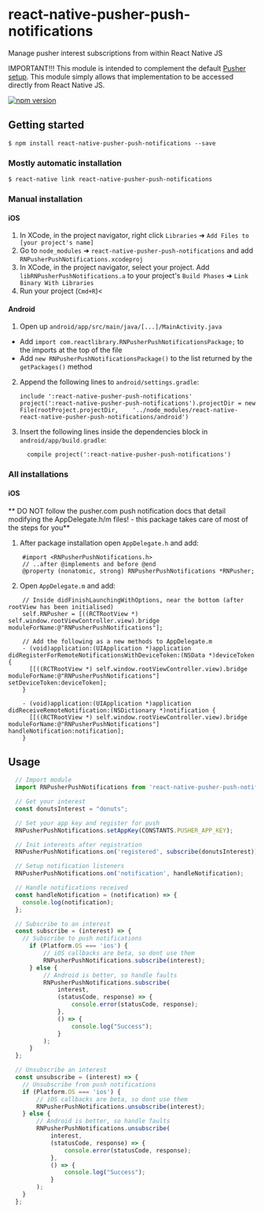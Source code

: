 # react-native-pusher-push-notifications
Manage pusher interest subscriptions from within React Native JS

IMPORTANT!!! This module is intended to complement the default [Pusher setup](https://pusher.com/docs/push_notifications).  This module simply allows that implementation to be accessed directly from React Native JS.

[![npm version](https://badge.fury.io/js/react-native-pusher-push-notifications.svg)](https://badge.fury.io/js/react-native-pusher-push-notifications)

## Getting started

`$ npm install react-native-pusher-push-notifications --save`

### Mostly automatic installation

`$ react-native link react-native-pusher-push-notifications`

### Manual installation

#### iOS

1. In XCode, in the project navigator, right click `Libraries` ➜ `Add Files to [your project's name]`
2. Go to `node_modules` ➜ `react-native-pusher-push-notifications` and add `RNPusherPushNotifications.xcodeproj`
3. In XCode, in the project navigator, select your project. Add `libRNPusherPushNotifications.a` to your project's `Build Phases` ➜ `Link Binary With Libraries`
4. Run your project (`Cmd+R`)<

#### Android

1. Open up `android/app/src/main/java/[...]/MainActivity.java`
  - Add `import com.reactlibrary.RNPusherPushNotificationsPackage;` to the imports at the top of the file
  - Add `new RNPusherPushNotificationsPackage()` to the list returned by the `getPackages()` method
2. Append the following lines to `android/settings.gradle`:
  	```
  	include ':react-native-pusher-push-notifications'
  	project(':react-native-pusher-push-notifications').projectDir = new File(rootProject.projectDir, 	'../node_modules/react-native-react-native-pusher-push-notifications/android')
  	```
3. Insert the following lines inside the dependencies block in `android/app/build.gradle`:
  	```
      compile project(':react-native-pusher-push-notifications')
  	```

### All installations

#### iOS

** DO NOT follow the pusher.com push notification docs that detail modifying the AppDelegate.h/m files! - this package takes care of most of the steps for you**

1. After package installation open `AppDelegate.h` and add:
```aidl
    #import <RNPusherPushNotifications.h>
    // ..after @implements and before @end
    @property (nonatomic, strong) RNPusherPushNotifications *RNPusher;
```
2. Open `AppDelegate.m` and add:
```aidl
    // Inside didFinishLaunchingWithOptions, near the bottom (after rootView has been initialised)
    self.RNPusher = [((RCTRootView *) self.window.rootViewController.view).bridge moduleForName:@"RNPusherPushNotifications"];

    // Add the following as a new methods to AppDelegate.m
    - (void)application:(UIApplication *)application didRegisterForRemoteNotificationsWithDeviceToken:(NSData *)deviceToken {
      [[((RCTRootView *) self.window.rootViewController.view).bridge moduleForName:@"RNPusherPushNotifications"] setDeviceToken:deviceToken];
    }

    - (void)application:(UIApplication *)application didReceiveRemoteNotification:(NSDictionary *)notification {
      [[((RCTRootView *) self.window.rootViewController.view).bridge moduleForName:@"RNPusherPushNotifications"] handleNotification:notification];
    }
```

## Usage
```javascript
  // Import module
  import RNPusherPushNotifications from 'react-native-pusher-push-notifications';

  // Get your interest
  const donutsInterest = "donuts";

  // Set your app key and register for push
  RNPusherPushNotifications.setAppKey(CONSTANTS.PUSHER_APP_KEY);

  // Init interests after registration
  RNPusherPushNotifications.on('registered', subscribe(donutsInterest));

  // Setup notification listeners
  RNPusherPushNotifications.on('notification', handleNotification);

  // Handle notifications received
  const handleNotification = (notification) => {
    console.log(notification);
  };

  // Subscribe to an interest
  const subscribe = (interest) => {
    // Subscribe to push notifications
      if (Platform.OS === 'ios') {
          // iOS callbacks are beta, so dont use them
          RNPusherPushNotifications.subscribe(interest);
      } else {
          // Android is better, so handle faults
          RNPusherPushNotifications.subscribe(
              interest,
              (statusCode, response) => {
                  console.error(statusCode, response);
              },
              () => {
                  console.log("Success");
              }
          );
      }
  };

  // Unsubscribe an interest
  const unsubscribe = (interest) => {
    // Unsubscribe from push notifications
    if (Platform.OS === 'ios') {
        // iOS callbacks are beta, so dont use them
        RNPusherPushNotifications.unsubscribe(interest);
    } else {
        // Android is better, so handle faults
        RNPusherPushNotifications.unsubscribe(
            interest,
            (statusCode, response) => {
                console.error(statusCode, response);
            },
            () => {
                console.log("Success");
            }
        );
    }
  };
```
